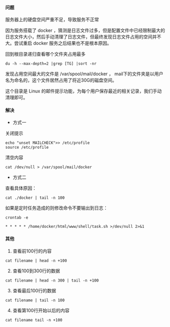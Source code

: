 #### 问题
服务器上的硬盘空间严重不足，导致服务不正常

因为服务搭载了 docker ，猜测是日志文件过多，但是配置文件中已经限制最大的日志文件大小，然后手动清理了日志文件，但最终发现日志文件占用的空间并不大。尝试重启 docker 服务之后结果也不是根本原因。

回到根目录递归查看哪个文件夹占用最多
```
du -h --max-depth=2 |grep [TG] |sort -nr
```

发现占用空间最大的文件是 /var/spool/mail/docker ， mail下的文件夹是以用户名为命名的，这个文件居然占用了将近30G的磁盘空间。

这个目录是 Linux 的邮件提示功能，为每个用户保存最近的相关记录，我们手动清理即可。

#### 解决

- 方式一

关闭提示
```
echo "unset MAILCHECK">> /etc/profile
source /etc/profile
```

清空内容
```
cat /dev/null > /var/spool/mail/docker
```

- 方式二

查看具体原因：
```
cat ./docker | tail -n 100
```
如果是定时任务造成的则修改命令不要输出到日志：
```
crontab -e

* * * * * /home/docker/html/www/shell/task.sh >/dev/null 2>&1
```

#### 其他

1. 查看前100行的内容  
```
cat filename | head -n +100
```

2. 查看100到300行的数据
```
cat filename | head -n 300 | tail -n +100
```

3. 查看最后100行的数据
```
cat filename | tail -n 100
```

4. 查看第100行开始以后的内容
```
cat filename tail -n +100
```